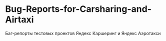 # Bug-Reports-for-Carsharing-and-Airtaxi
Баг-репорты тестовых проектов Яндекс Каршеринг и Яндекс Аэротакси
